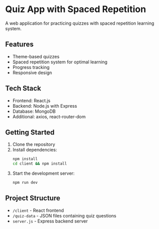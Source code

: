 # Quiz App with Spaced Repetition

A web application for practicing quizzes with spaced repetition learning system.

## Features

- Theme-based quizzes
- Spaced repetition system for optimal learning
- Progress tracking
- Responsive design

## Tech Stack

- Frontend: React.js
- Backend: Node.js with Express
- Database: MongoDB
- Additional: axios, react-router-dom

## Getting Started

1. Clone the repository
2. Install dependencies:
   ```bash
   npm install
   cd client && npm install
   ```
3. Start the development server:
   ```bash
   npm run dev
   ```

## Project Structure

- `/client` - React frontend
- `/quiz-data` - JSON files containing quiz questions
- `server.js` - Express backend server
